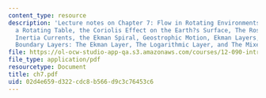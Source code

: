 ```yaml
---
content_type: resource
description: 'Lecture notes on Chapter 7: Flow in Rotating Environments, Playing on
  a Rotating Table, the Coriolis Effect on the Earth?s Surface, The Rossby Number,
  Inertia Currents, the Ekman Spiral, Geostrophic Motion, Ekman Layers, and Planetary
  Boundary Layers: The Ekman Layer, The Logarithmic Layer, and The Mixed Layer.'
file: https://ol-ocw-studio-app-qa.s3.amazonaws.com/courses/12-090-introduction-to-fluid-motions-sediment-transport-and-current-generated-sedimentary-structures-fall-2006/02d4e659d322cdc8b566d9c3c76453c6_ch7.pdf
file_type: application/pdf
resourcetype: Document
title: ch7.pdf
uid: 02d4e659-d322-cdc8-b566-d9c3c76453c6
---
```

